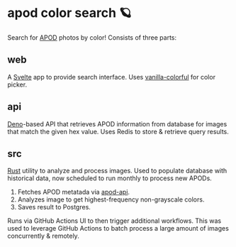 # apod color search 🪐

Search for [APOD](https://apod.nasa.gov/apod/astropix.html) photos by color! Consists of three parts:

## web

A [Svelte](https://svelte.dev/) app to provide search interface. Uses [vanilla-colorful](https://github.com/web-padawan/vanilla-colorful) for color picker.

## api

[Deno](https://deno.land/)-based API that retrieves APOD information from database for images that match the given hex value. Uses Redis to store & retrieve query results.

## src

[Rust](https://www.rust-lang.org/) utility to analyze and process images. Used to populate database with historical data, now scheduled to run monthly to process new APODs.

 1. Fetches APOD metatada via [apod-api](https://github.com/nasa/apod-api).
 1. Analyzes image to get highest-frequency non-grayscale colors.
 1. Saves result to Postgres.

Runs via GitHub Actions UI to then trigger additional workflows. This was used to leverage GitHub Actions to batch process a large amount of images concurrently & remotely.
